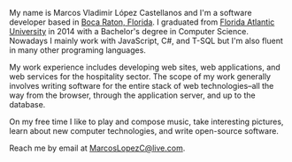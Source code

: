 My name is Marcos Vladimir López Castellanos and I'm a software developer based in [Boca Raton, Florida][wiki_boca_raton].
I graduated from [Florida Atlantic University][wiki_fau] in 2014 with a Bachelor's degree in Computer Science.
Nowadays I mainly work with JavaScript, C#, and T-SQL but I'm also fluent in many other programing languages.

My work experience includes developing web sites, web applications, and web services for the hospitality sector.
The scope of my work generally involves writing software for the entire stack of web technologies–all the way from the browser, through the application server, and up to the database.

On my free time I like to play and compose music, take interesting pictures, learn about new computer technologies, and write open-source software.

Reach me by email at [MarcosLopezC@live.com](mailto:marcoslopezc@live.com).

[wiki_boca_raton]: https://en.wikipedia.org/wiki/Boca_Raton,_Florida
[wiki_fau]: https://en.wikipedia.org/wiki/Florida_Atlantic_University
